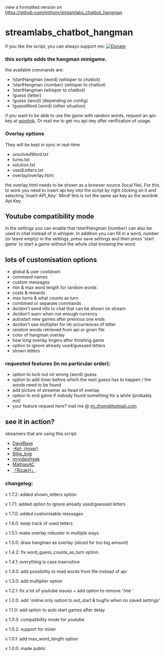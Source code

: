 view a formatted version on
https://github.com/mithom/streamlabs_chatbot_hangman

# streamlabs_chatbot_hangman
if you like the script, you can always support me:
[![Donate](https://img.shields.io/badge/Donate-PayPal-green.svg)](http://paypal.me/ThomasMichiels)

### this scripts adds the hangman minigame.
the available commands are:
* !startHangman {word} (whisper to chatbot)
* !startHangman {number} (whisper to chatbot)
* !startHangman (whisper to chatbot)
* !guess {letter}
* !guess {word} (depending on config)
* !guessWord {word} (other situation)

if you want to be able to use the game with random words, request an api-key at [wordnik](http://developer.wordnik.com/).
Or mail me to get mu api-key after verification of usage.

### Overlay options
They will be kept in sync in real-time
* unsolvedWord.txt
* turns.txt
* solution.txt
* usedLetters.txt
* overlay/overlay.html

the overlay.html needs to be shown as a browser source (local file). For this to work you need to insert api key into
the script by right clicking on it and selecting 'insert API_Key'. Mind! this is not the same api key as the wordnik 
Api Key.

## Youtube compatibility mode
in the settings you can enable that !startHangman {number} can also be used in chat instead of in whisper.
In addition you can fill in a word, number (or leave empty) in the settings, press save settings and then press
 'start game' to start a game without the whole chat knowing the word.

## lots of customisation options
* global & user cooldown
* command names
* custom messages
* min & max word length for random words
* costs & rewards
* max turns & what counts as turn
* combined or separate commands
* do/don't send info to chat that can be shown on stream
* do/don't warn when not enough currency
* autostart new games after previous one ends
* do/don't use multiplier for nb occurrences of letter
* random words retrieved from api or given file
* color of hangman overlay
* how long overlay lingers after finishing game
* option to ignore already used/guessed letters
* shown letters

### requested features (in no particular order):
* option to lock out on wrong (word) guess
* option to add timer before which the next guess has to happen / the words need to be found
* add picture of streamer as head of overlay
* option to end game if nobody found something for a while (probably not)
* your feature request here? mail me @ mi_thom@hotmail.com

## see it in action?
streamers that are using this script:
* [DaveBave](https://www.twitch.tv/davebave)
* [-Kel- (mixer)](https://www.mixer.com/-kel-)
* [Billie_bob](https://www.twitch.tv/billie_bob)
* [mrvideofreak](https://www.twitch.tv/mrvideofreak)
* [MathiasAC](https://www.twitch.tv/mathiasamazingchannel)
* [「RizakH」](https://www.twitch.tv/rizakh)

### changelog:
v 1.7.2: added shown_letters option

v 1.7.1: added option to ignore already used/guessed letters

v 1.7.0: added customisable messages

v 1.6.0: keep track of used letters

v 1.5.1: make overlay robuster in multiple ways

v 1.5.0: draw hangman as overlay (sliced for too big amount)

v 1.4.2: fix word_guess_counts_as_turn option

v 1.4.1: everything is case insensitive

v 1.4.0: add possibility to read words from file instead of api

v 1.3.0: add multiplier option

v 1.2.1: fix a lot of youtube issues + add option to remove '/me '

v 1.2.0: add 'online only option to aut_start & bugfix when no saved settings'

v 1.1.0: add option to auto start games after delay

v 1.0.3: compatibility mode for youtube

v 1.0.2: support for mixer

v 1.0.1: add max_word_length option

v 1.0.0: made public
